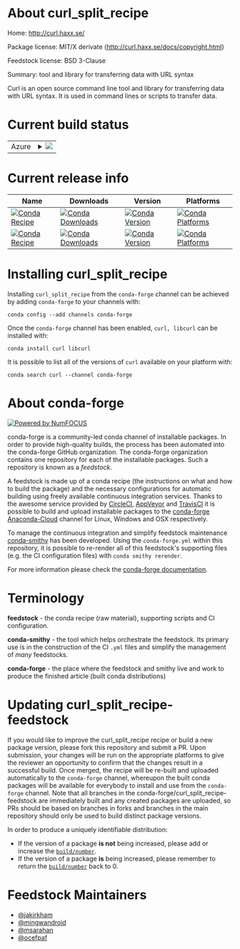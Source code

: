 About curl_split_recipe
=======================

Home: http://curl.haxx.se/

Package license: MIT/X derivate (http://curl.haxx.se/docs/copyright.html)

Feedstock license: BSD 3-Clause

Summary: tool and library for transferring data with URL syntax

Curl is an open source command line tool and library for transferring data
with URL syntax. It is used in command lines or scripts to transfer data.


Current build status
====================


<table>
    
  <tr>
    <td>Azure</td>
    <td>
      <details>
        <summary>
          <a href="https://dev.azure.com/conda-forge/feedstock-builds/_build/latest?definitionId=203&branchName=master">
            <img src="https://dev.azure.com/conda-forge/feedstock-builds/_apis/build/status/curl-feedstock?branchName=master">
          </a>
        </summary>
        <table>
          <thead><tr><th>Variant</th><th>Status</th></tr></thead>
          <tbody><tr>
              <td>linux</td>
              <td>
                <a href="https://dev.azure.com/conda-forge/feedstock-builds/_build/latest?definitionId=203&branchName=master">
                  <img src="https://dev.azure.com/conda-forge/feedstock-builds/_apis/build/status/curl-feedstock?branchName=master&jobName=linux&configuration=linux_" alt="variant">
                </a>
              </td>
            </tr><tr>
              <td>linux_aarch64</td>
              <td>
                <a href="https://dev.azure.com/conda-forge/feedstock-builds/_build/latest?definitionId=203&branchName=master">
                  <img src="https://dev.azure.com/conda-forge/feedstock-builds/_apis/build/status/curl-feedstock?branchName=master&jobName=linux&configuration=linux_aarch64_" alt="variant">
                </a>
              </td>
            </tr><tr>
              <td>linux_ppc64le</td>
              <td>
                <a href="https://dev.azure.com/conda-forge/feedstock-builds/_build/latest?definitionId=203&branchName=master">
                  <img src="https://dev.azure.com/conda-forge/feedstock-builds/_apis/build/status/curl-feedstock?branchName=master&jobName=linux&configuration=linux_ppc64le_" alt="variant">
                </a>
              </td>
            </tr><tr>
              <td>osx</td>
              <td>
                <a href="https://dev.azure.com/conda-forge/feedstock-builds/_build/latest?definitionId=203&branchName=master">
                  <img src="https://dev.azure.com/conda-forge/feedstock-builds/_apis/build/status/curl-feedstock?branchName=master&jobName=osx&configuration=osx_" alt="variant">
                </a>
              </td>
            </tr><tr>
              <td>win</td>
              <td>
                <a href="https://dev.azure.com/conda-forge/feedstock-builds/_build/latest?definitionId=203&branchName=master">
                  <img src="https://dev.azure.com/conda-forge/feedstock-builds/_apis/build/status/curl-feedstock?branchName=master&jobName=win&configuration=win_" alt="variant">
                </a>
              </td>
            </tr>
          </tbody>
        </table>
      </details>
    </td>
  </tr>
</table>

Current release info
====================

| Name | Downloads | Version | Platforms |
| --- | --- | --- | --- |
| [![Conda Recipe](https://img.shields.io/badge/recipe-curl-green.svg)](https://anaconda.org/conda-forge/curl) | [![Conda Downloads](https://img.shields.io/conda/dn/conda-forge/curl.svg)](https://anaconda.org/conda-forge/curl) | [![Conda Version](https://img.shields.io/conda/vn/conda-forge/curl.svg)](https://anaconda.org/conda-forge/curl) | [![Conda Platforms](https://img.shields.io/conda/pn/conda-forge/curl.svg)](https://anaconda.org/conda-forge/curl) |
| [![Conda Recipe](https://img.shields.io/badge/recipe-libcurl-green.svg)](https://anaconda.org/conda-forge/libcurl) | [![Conda Downloads](https://img.shields.io/conda/dn/conda-forge/libcurl.svg)](https://anaconda.org/conda-forge/libcurl) | [![Conda Version](https://img.shields.io/conda/vn/conda-forge/libcurl.svg)](https://anaconda.org/conda-forge/libcurl) | [![Conda Platforms](https://img.shields.io/conda/pn/conda-forge/libcurl.svg)](https://anaconda.org/conda-forge/libcurl) |

Installing curl_split_recipe
============================

Installing `curl_split_recipe` from the `conda-forge` channel can be achieved by adding `conda-forge` to your channels with:

```
conda config --add channels conda-forge
```

Once the `conda-forge` channel has been enabled, `curl, libcurl` can be installed with:

```
conda install curl libcurl
```

It is possible to list all of the versions of `curl` available on your platform with:

```
conda search curl --channel conda-forge
```


About conda-forge
=================

[![Powered by NumFOCUS](https://img.shields.io/badge/powered%20by-NumFOCUS-orange.svg?style=flat&colorA=E1523D&colorB=007D8A)](http://numfocus.org)

conda-forge is a community-led conda channel of installable packages.
In order to provide high-quality builds, the process has been automated into the
conda-forge GitHub organization. The conda-forge organization contains one repository
for each of the installable packages. Such a repository is known as a *feedstock*.

A feedstock is made up of a conda recipe (the instructions on what and how to build
the package) and the necessary configurations for automatic building using freely
available continuous integration services. Thanks to the awesome service provided by
[CircleCI](https://circleci.com/), [AppVeyor](https://www.appveyor.com/)
and [TravisCI](https://travis-ci.com/) it is possible to build and upload installable
packages to the [conda-forge](https://anaconda.org/conda-forge)
[Anaconda-Cloud](https://anaconda.org/) channel for Linux, Windows and OSX respectively.

To manage the continuous integration and simplify feedstock maintenance
[conda-smithy](https://github.com/conda-forge/conda-smithy) has been developed.
Using the ``conda-forge.yml`` within this repository, it is possible to re-render all of
this feedstock's supporting files (e.g. the CI configuration files) with ``conda smithy rerender``.

For more information please check the [conda-forge documentation](https://conda-forge.org/docs/).

Terminology
===========

**feedstock** - the conda recipe (raw material), supporting scripts and CI configuration.

**conda-smithy** - the tool which helps orchestrate the feedstock.
                   Its primary use is in the construction of the CI ``.yml`` files
                   and simplify the management of *many* feedstocks.

**conda-forge** - the place where the feedstock and smithy live and work to
                  produce the finished article (built conda distributions)


Updating curl_split_recipe-feedstock
====================================

If you would like to improve the curl_split_recipe recipe or build a new
package version, please fork this repository and submit a PR. Upon submission,
your changes will be run on the appropriate platforms to give the reviewer an
opportunity to confirm that the changes result in a successful build. Once
merged, the recipe will be re-built and uploaded automatically to the
`conda-forge` channel, whereupon the built conda packages will be available for
everybody to install and use from the `conda-forge` channel.
Note that all branches in the conda-forge/curl_split_recipe-feedstock are
immediately built and any created packages are uploaded, so PRs should be based
on branches in forks and branches in the main repository should only be used to
build distinct package versions.

In order to produce a uniquely identifiable distribution:
 * If the version of a package **is not** being increased, please add or increase
   the [``build/number``](https://conda.io/docs/user-guide/tasks/build-packages/define-metadata.html#build-number-and-string).
 * If the version of a package **is** being increased, please remember to return
   the [``build/number``](https://conda.io/docs/user-guide/tasks/build-packages/define-metadata.html#build-number-and-string)
   back to 0.

Feedstock Maintainers
=====================

* [@jakirkham](https://github.com/jakirkham/)
* [@mingwandroid](https://github.com/mingwandroid/)
* [@msarahan](https://github.com/msarahan/)
* [@ocefpaf](https://github.com/ocefpaf/)

